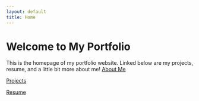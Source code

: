 ```yaml
---
layout: default
title: Home
---
```


# Welcome to My Portfolio

This is the homepage of my portfolio website. Linked below are my projects, resume, and a little bit more about me!
[About Me](aboutme.md)

[Projects](projects.md)

[Resume](resume.md)
